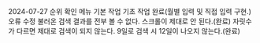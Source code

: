2024-07-27
  순위 확인 메뉴
    기본 작업
      기초 작업 완료(월별 입력 및 직접 입력 구현.)
    오류 수정
      불러온 검색 결과를 전부 볼 수 없다. 스크롤이 제대로 안 된다.(완료)
      자릿수가 다르면 제대로 검색이 되지 않는다. 9일로 검색 시 12일이 나오지 않는다.(완료)
